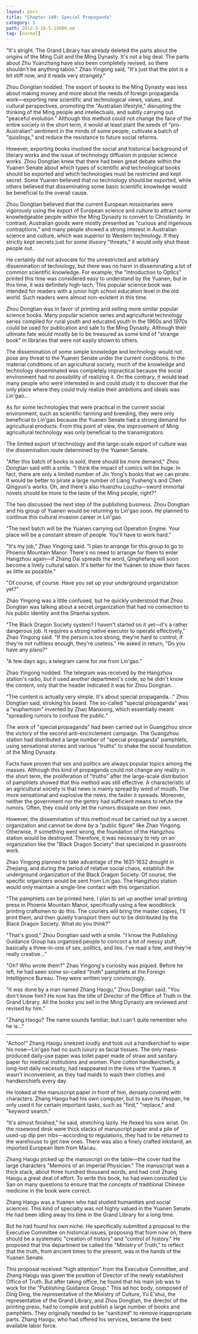 ```yaml
---
layout: post
title: "Chapter 140: Special Propaganda"
category: 5
path: 2012-5-16-5-14000.md
tag: [normal]
---
```


"It's alright. The Grand Library has already deleted the parts about the origins of the Ming Cult and the Ming Dynasty. It's not a big deal. The parts about Zhu Yuanzhang have also been completely revised, so there shouldn't be anything taboo." Zhao Yingong said, "It's just that the plot is a bit stiff now, and it reads very strangely."

Zhou Dongtian nodded. The export of books to the Ming Dynasty was less about making money and more about the needs of foreign propaganda work—exporting new scientific and technological views, values, and cultural perspectives, promoting the "Australian lifestyle," disrupting the thinking of the Ming people and intellectuals, and subtly carrying out "peaceful evolution." Although this method could not change the face of the entire society in the short term, it would at least plant the seeds of "pro-Australian" sentiment in the minds of some people, cultivate a batch of "quislings," and reduce the resistance to future social reforms.

However, exporting books involved the social and historical background of literary works and the issue of technology diffusion in popular science works. Zhou Dongtian knew that there had been great debate within the Yuanen Senate about which types of scientific and technological books should be exported and which technologies must be restricted and kept secret. Some Yuanen believed that no technology should be exported, while others believed that disseminating some basic scientific knowledge would be beneficial to the overall cause.

Zhou Dongtian believed that the current European missionaries were vigorously using the export of European science and culture to attract some knowledgeable people within the Ming Dynasty to convert to Christianity. In contrast, Australian goods were mostly presented as "curious and ingenious contraptions," and many people showed a strong interest in Australian science and culture, which was superior to Western technology. If they strictly kept secrets just for some illusory "threats," it would only shut these people out.

He certainly did not advocate for the unrestricted and arbitrary dissemination of technology, but there was no harm in disseminating a lot of common scientific knowledge. For example, the "Introduction to Optics" printed this time was considered easy to understand by the Yuanen, but in this time, it was definitely high-tech. This popular science book was intended for readers with a junior high school education level in the old world. Such readers were almost non-existent in this time.

Zhou Dongtian was in favor of printing and selling more similar popular science books. Many popular science series and agricultural technology series compiled for rural youth and educated youth in the 1960s and 1970s could be used for publication and sale to the Ming Dynasty. Although their ultimate fate would mostly be to be treasured as some kind of "strange book" in libraries that were not easily shown to others.

The dissemination of some simple knowledge and technology would not pose any threat to the Yuanen Senate under the current conditions. In the material conditions of an agricultural society, much of the knowledge and technology disseminated was completely impractical because the social environment had no possibility of realizing it. On the contrary, it would lead many people who were interested in and could study it to discover that the only place where they could truly realize their ambitions and ideals was Lin'gao...

As for some technologies that were practical in the current social environment, such as scientific farming and breeding, they were only beneficial to Lin'gao because the Yuanen Senate had a strong demand for agricultural products. From this point of view, the improvement of Ming agricultural technology was only beneficial to the transmigrators.

The limited export of technology and the large-scale export of culture was the dissemination route determined by the Yuanen Senate.

"After this batch of books is sold, there should be more demand," Zhou Dongtian said with a smile. "I think the impact of comics will be huge. In fact, there are only a limited number of Jin Yong's books that we can pirate. It would be better to pirate a large number of Liang Yusheng's and Chen Qingyun's works. Oh, and there's also Huanzhu Louzhu—sword immortal novels should be more to the taste of the Ming people, right?"

The two discussed the next step of the publishing business. Zhou Dongtian and his group of Yuanen would be returning to Lin'gao soon. He planned to continue this cultural invasion career in Lin'gao.

"The next batch will be the Yuanen carrying out Operation Engine. Your place will be a constant stream of people. You'll have to work hard."

"It's my job," Zhao Yingong said. "I plan to arrange for this group to go to Phoenix Mountain Manor. There's no need to arrange for them to enter Hangzhou again—if Zhang Dai spreads the word, Qinghefang will soon become a lively cultural salon. It's better for the Yuanen to show their faces as little as possible."

"Of course, of course. Have you set up your underground organization yet?"

Zhao Yingong was a little confused, but he quickly understood that Zhou Dongtian was talking about a secret organization that had no connection to his public identity and the Shanhai system.

"The Black Dragon Society system? I haven't started on it yet—it's a rather dangerous job. It requires a strong native executor to operate effectively," Zhao Yingong said. "If the person is too strong, they're hard to control; if they're not ruthless enough, they're useless." He asked in return, "Do you have any plans?"

"A few days ago, a telegram came for me from Lin'gao."

Zhao Yingong nodded. The telegram was received by the Hangzhou station's radio, but it used another department's code, so he didn't know the content, only that the header indicated it was for Zhou Dongtian.

"The content is actually very simple. It's about special propaganda..." Zhou Dongtian said, stroking his beard. The so-called "special propaganda" was a "euphemism" invented by Zhao Manxiong, which essentially meant "spreading rumors to confuse the public."

The work of "special propaganda" had been carried out in Guangzhou since the victory of the second anti-encirclement campaign. The Guangzhou station had distributed a large number of "special propaganda" pamphlets, using sensational stories and various "truths" to shake the social foundation of the Ming Dynasty.

Facts have proven that sex and politics are always popular topics among the masses. Although this kind of propaganda could not change any reality in the short term, the proliferation of "truths" after the large-scale distribution of pamphlets showed that this method was still effective. A characteristic of an agricultural society is that news is mainly spread by word of mouth. The more sensational and explosive the news, the faster it spreads. Moreover, neither the government nor the gentry had sufficient means to refute the rumors. Often, they could only let the rumors dissipate on their own.

However, the dissemination of this method must be carried out by a secret organization and cannot be done by a "public figure" like Zhao Yingong. Otherwise, if something went wrong, the foundation of the Hangzhou station would be destroyed. Therefore, it was necessary to rely on an organization like the "Black Dragon Society" that specialized in grassroots work.

Zhao Yingong planned to take advantage of the 1631-1632 drought in Zhejiang, and during the period of relative social chaos, establish the underground organization of the Black Dragon Society. Of course, the specific organizers would be sent from Lin'gao. The Hangzhou station would only maintain a single-line contact with this organization.

"The pamphlets can be printed here. I plan to set up another small printing press in Phoenix Mountain Manor, specifically using a few woodblock printing craftsmen to do this. The couriers will bring the master copies, I'll print them, and then quietly transport them out to be distributed by the Black Dragon Society. What do you think?"

"That's good," Zhou Dongtian said with a smile. "I know the Publishing Guidance Group has organized people to concoct a lot of messy stuff, basically a three-in-one of sex, politics, and lies. I've read a few, and they're really creative..."

"Oh? Who wrote them?" Zhao Yingong's curiosity was piqued. Before he left, he had seen some so-called "truth" pamphlets at the Foreign Intelligence Bureau. They were written very convincingly.

"It was done by a man named Zhang Haogu," Zhou Dongtian said. "You don't know him? He now has the title of Director of the Office of Truth in the Grand Library. All the books you sell in the Ming Dynasty are reviewed and revised by him."

"Zhang Haogu? The name sounds familiar, but I can't quite remember who he is..."

***

"Achoo!" Zhang Haogu sneezed loudly and took out a handkerchief to wipe his nose—Lin'gao had no such luxury as facial tissues. The only mass-produced daily-use paper was toilet paper made of straw and sanitary paper for medical institutions and women. Pure cotton handkerchiefs, a long-lost daily necessity, had reappeared in the lives of the Yuanen. It wasn't inconvenient, as they had maids to wash their clothes and handkerchiefs every day.

He looked at the manuscript paper in front of him, densely covered with characters. Zhang Haogu had his own computer, but to save its lifespan, he only used it for certain important tasks, such as "find," "replace," and "keyword search."

"It's almost finished," he said, stretching lazily. He flexed his sore wrist. On the rosewood desk were thick stacks of manuscript paper and a pile of used-up dip pen nibs—according to regulations, they had to be returned to the warehouse to get new ones. There was also a finely crafted inkstand, an imported European item from Macau.

Zhang Haogu picked up the manuscript on the table—the cover had the large characters "Memoirs of an Imperial Physician." The manuscript was a thick stack, about three hundred thousand words, and had cost Zhang Haogu a great deal of effort. To write this book, he had even consulted Liu San on many questions to ensure that the concepts of traditional Chinese medicine in the book were correct.

Zhang Haogu was a Yuanen who had studied humanities and social sciences. This kind of specialty was not highly valued in the Yuanen Senate. He had been idling away his time in the Grand Library for a long time.

But he had found his own niche. He specifically submitted a proposal to the Executive Committee on historical issues, proposing that from now on, there should be a systematic "creation of history" and "control of history." He proposed that this department be called the "Ministry of Truth," to reflect that the truth, from ancient times to the present, was in the hands of the Yuanen Senate.

This proposal received "high attention" from the Executive Committee, and Zhang Haogu was given the position of Director of the newly established Office of Truth. But after taking office, he found that his main job was to work for the "Publishing Guidance Group." This ad hoc body, composed of Ding Ding, the representative of the Ministry of Culture, Yu E'shui, the representative of the Grand Library, and Zhou Dongtian, the director of the printing press, had to compile and publish a large number of books and pamphlets. They originally needed to be "sanitized" to remove inappropriate parts. Zhang Haogu, who had offered his services, became the best available labor force.